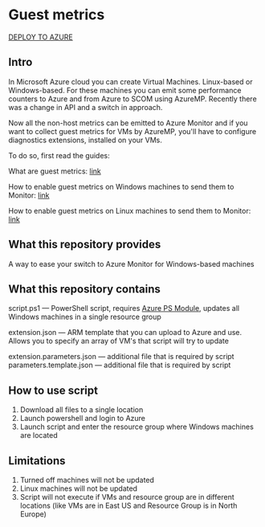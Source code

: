 # Guest metrics
<a href="https://portal.azure.com/#create/Microsoft.Template/uri/https%3A%2F%2Fhttps://github.com/VIAcode/Azure-Toolbox/blob/master/VM%20guest%20metrics/extension.json" target="_blank">
DEPLOY TO AZURE
</a>

## Intro
In Microsoft Azure cloud you can create Virtual Machines. Linux-based or Windows-based. For these machines you can emit some performance counters to Azure and from Azure to SCOM using AzureMP. Recently there was a change in API and a switch in approach.

Now all the non-host metrics can be emitted to Azure Monitor and if you want to collect guest metrics for VMs by AzureMP, you'll have to configure diagnostics extensions, installed on your VMs.

To do so, first read the guides:

  What are guest metrics: [link](https://docs.microsoft.com/en-us/azure/cost-management/azure-vm-extended-metrics)
  
  How to enable guest metrics on Windows machines to send them to Monitor: [link](https://docs.microsoft.com/en-us/azure/azure-monitor/platform/collect-custom-metrics-guestos-resource-manager-vm)
  
  How to enable guest metrics on Linux machines to send them to Monitor: [link](https://docs.microsoft.com/en-us/azure/azure-monitor/platform/collect-custom-metrics-linux-telegraf)
 
## What this repository provides
A way to ease your switch to Azure Monitor for Windows-based machines

## What this repository contains
script.ps1 — PowerShell script, requires [Azure PS Module](https://docs.microsoft.com/en-us/powershell/azure/install-az-ps?view=azps-1.4.0), updates all Windows machines in a single resource group

extension.json — ARM template that you can upload to Azure and use. Allows you to specify an array of VM's that script will try to update

extension.parameters.json — additional file that is required by script
parameters.template.json — additional file that is required by script

## How to use script
  1. Download all files to a single location
  2. Launch powershell and login to Azure
  3. Launch script and enter the resource group where Windows machines are located

## Limitations
  1. Turned off machines will not be updated
  2. Linux machines will not be updated
  3. Script will not execute if VMs and resource group are in different locations (like VMs are in East US and Resource Group is in North Europe) 

